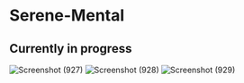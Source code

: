 # Serene-Mental
## Currently in progress
![Screenshot (927)](https://github.com/hanishtharwani123/Serene-Mental/assets/104623869/7643fac3-24d7-45a0-9600-1c0f8175c316)
![Screenshot (928)](https://github.com/hanishtharwani123/Serene-Mental/assets/104623869/e6094692-10f6-4149-8ed6-5f70345bead1)
![Screenshot (929)](https://github.com/hanishtharwani123/Serene-Mental/assets/104623869/36c558ee-ab13-4bf4-992d-5f87c6ce24fd)
